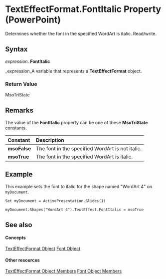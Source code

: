 
# TextEffectFormat.FontItalic Property (PowerPoint)

Determines whether the font in the specified WordArt is italic. Read/write.


## Syntax

 _expression_. **FontItalic**

 _expression_A variable that represents a  **TextEffectFormat** object.


### Return Value

MsoTriState


## Remarks

The value of the  **FontItalic** property can be one of these **MsoTriState** constants.



|**Constant**|**Description**|
|:-----|:-----|
| **msoFalse**|The font in the specified WordArt is not italic.|
| **msoTrue**| The font in the specified WordArt is italic.|

## Example

This example sets the font to italic for the shape named "WordArt 4" on  `myDocument`.


```
Set myDocument = ActivePresentation.Slides(1)

myDocument.Shapes("WordArt 4").TextEffect.FontItalic = msoTrue
```


## See also


#### Concepts


 [TextEffectFormat Object](62434479-237f-01c4-712c-08e48b391d48.md)
 [Font Object](ad62daaa-01a5-36cc-5451-e0da0134ac95.md)
#### Other resources


 [TextEffectFormat Object Members](e418eded-8386-11b9-98c8-bf02e518101c.md)
 [Font Object Members](a2043117-2222-dad3-d73c-0e9d5591c9be.md)
